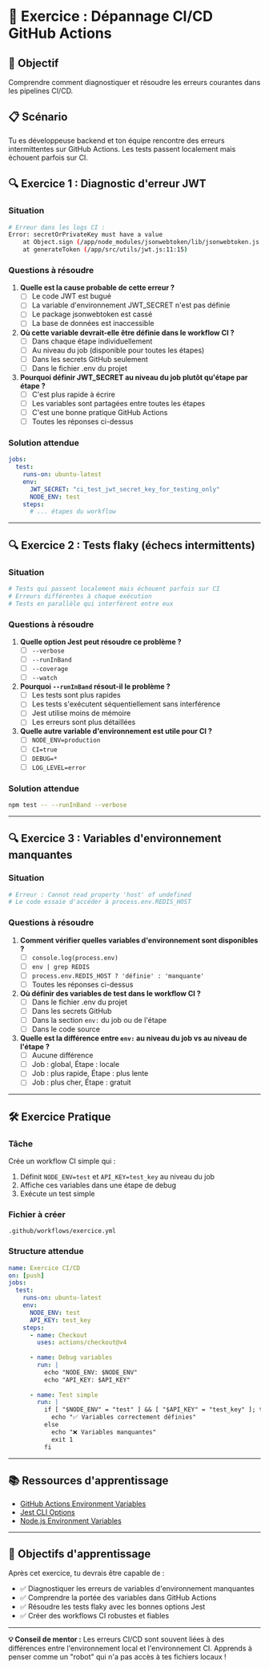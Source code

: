 # 🧪 Exercice : Dépannage CI/CD GitHub Actions

## 🎯 Objectif
Comprendre comment diagnostiquer et résoudre les erreurs courantes dans les pipelines CI/CD.

## 📋 Scénario
Tu es développeuse backend et ton équipe rencontre des erreurs intermittentes sur GitHub Actions. Les tests passent localement mais échouent parfois sur CI.

## 🔍 **Exercice 1 : Diagnostic d'erreur JWT**

### Situation
```bash
# Erreur dans les logs CI :
Error: secretOrPrivateKey must have a value
    at Object.sign (/app/node_modules/jsonwebtoken/lib/jsonwebtoken.js:99:20)
    at generateToken (/app/src/utils/jwt.js:11:15)
```

### Questions à résoudre
1. **Quelle est la cause probable de cette erreur ?**
   - [ ] Le code JWT est bugué
   - [ ] La variable d'environnement JWT_SECRET n'est pas définie
   - [ ] Le package jsonwebtoken est cassé
   - [ ] La base de données est inaccessible

2. **Où cette variable devrait-elle être définie dans le workflow CI ?**
   - [ ] Dans chaque étape individuellement
   - [ ] Au niveau du job (disponible pour toutes les étapes)
   - [ ] Dans les secrets GitHub seulement
   - [ ] Dans le fichier .env du projet

3. **Pourquoi définir JWT_SECRET au niveau du job plutôt qu'étape par étape ?**
   - [ ] C'est plus rapide à écrire
   - [ ] Les variables sont partagées entre toutes les étapes
   - [ ] C'est une bonne pratique GitHub Actions
   - [ ] Toutes les réponses ci-dessus

### Solution attendue
```yaml
jobs:
  test:
    runs-on: ubuntu-latest
    env:
      JWT_SECRET: "ci_test_jwt_secret_key_for_testing_only"
      NODE_ENV: test
    steps:
      # ... étapes du workflow
```

---

## 🔍 **Exercice 2 : Tests flaky (échecs intermittents)**

### Situation
```bash
# Tests qui passent localement mais échouent parfois sur CI
# Erreurs différentes à chaque exécution
# Tests en parallèle qui interfèrent entre eux
```

### Questions à résoudre
1. **Quelle option Jest peut résoudre ce problème ?**
   - [ ] `--verbose`
   - [ ] `--runInBand`
   - [ ] `--coverage`
   - [ ] `--watch`

2. **Pourquoi `--runInBand` résout-il le problème ?**
   - [ ] Les tests sont plus rapides
   - [ ] Les tests s'exécutent séquentiellement sans interférence
   - [ ] Jest utilise moins de mémoire
   - [ ] Les erreurs sont plus détaillées

3. **Quelle autre variable d'environnement est utile pour CI ?**
   - [ ] `NODE_ENV=production`
   - [ ] `CI=true`
   - [ ] `DEBUG=*`
   - [ ] `LOG_LEVEL=error`

### Solution attendue
```bash
npm test -- --runInBand --verbose
```

---

## 🔍 **Exercice 3 : Variables d'environnement manquantes**

### Situation
```bash
# Erreur : Cannot read property 'host' of undefined
# Le code essaie d'accéder à process.env.REDIS_HOST
```

### Questions à résoudre
1. **Comment vérifier quelles variables d'environnement sont disponibles ?**
   - [ ] `console.log(process.env)`
   - [ ] `env | grep REDIS`
   - [ ] `process.env.REDIS_HOST ? 'définie' : 'manquante'`
   - [ ] Toutes les réponses ci-dessus

2. **Où définir des variables de test dans le workflow CI ?**
   - [ ] Dans le fichier .env du projet
   - [ ] Dans les secrets GitHub
   - [ ] Dans la section `env:` du job ou de l'étape
   - [ ] Dans le code source

3. **Quelle est la différence entre `env:` au niveau du job vs au niveau de l'étape ?**
   - [ ] Aucune différence
   - [ ] Job : global, Étape : locale
   - [ ] Job : plus rapide, Étape : plus lente
   - [ ] Job : plus cher, Étape : gratuit

---

## 🛠️ **Exercice Pratique**

### Tâche
Crée un workflow CI simple qui :
1. Définit `NODE_ENV=test` et `API_KEY=test_key` au niveau du job
2. Affiche ces variables dans une étape de debug
3. Exécute un test simple

### Fichier à créer
`.github/workflows/exercice.yml`

### Structure attendue
```yaml
name: Exercice CI/CD
on: [push]
jobs:
  test:
    runs-on: ubuntu-latest
    env:
      NODE_ENV: test
      API_KEY: test_key
    steps:
      - name: Checkout
        uses: actions/checkout@v4
      
      - name: Debug variables
        run: |
          echo "NODE_ENV: $NODE_ENV"
          echo "API_KEY: $API_KEY"
      
      - name: Test simple
        run: |
          if [ "$NODE_ENV" = "test" ] && [ "$API_KEY" = "test_key" ]; then
            echo "✅ Variables correctement définies"
          else
            echo "❌ Variables manquantes"
            exit 1
          fi
```

---

## 📚 **Ressources d'apprentissage**

- [GitHub Actions Environment Variables](https://docs.github.com/en/actions/using-workflows/workflow-commands-for-github-actions#environment-files)
- [Jest CLI Options](https://jestjs.io/docs/cli)
- [Node.js Environment Variables](https://nodejs.org/api/process.html#processenv)

---

## 🎯 **Objectifs d'apprentissage**

Après cet exercice, tu devrais être capable de :
- ✅ Diagnostiquer les erreurs de variables d'environnement manquantes
- ✅ Comprendre la portée des variables dans GitHub Actions
- ✅ Résoudre les tests flaky avec les bonnes options Jest
- ✅ Créer des workflows CI robustes et fiables

---

**💡 Conseil de mentor :** Les erreurs CI/CD sont souvent liées à des différences entre l'environnement local et l'environnement CI. Apprends à penser comme un "robot" qui n'a pas accès à tes fichiers locaux ! 